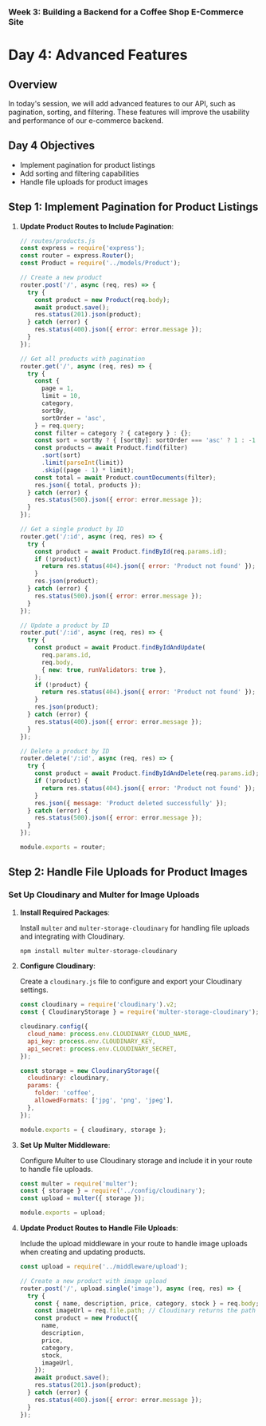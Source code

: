 ### Week 3: Building a Backend for a Coffee Shop E-Commerce Site

# Day 4: Advanced Features

## Overview

In today's session, we will add advanced features to our API, such as pagination, sorting, and filtering. These features will improve the usability and performance of our e-commerce backend.

## Day 4 Objectives

- Implement pagination for product listings
- Add sorting and filtering capabilities
- Handle file uploads for product images

## Step 1: Implement Pagination for Product Listings

1. **Update Product Routes to Include Pagination**:

   ```js
   // routes/products.js
   const express = require('express');
   const router = express.Router();
   const Product = require('../models/Product');

   // Create a new product
   router.post('/', async (req, res) => {
     try {
       const product = new Product(req.body);
       await product.save();
       res.status(201).json(product);
     } catch (error) {
       res.status(400).json({ error: error.message });
     }
   });

   // Get all products with pagination
   router.get('/', async (req, res) => {
     try {
       const {
         page = 1,
         limit = 10,
         category,
         sortBy,
         sortOrder = 'asc',
       } = req.query;
       const filter = category ? { category } : {};
       const sort = sortBy ? { [sortBy]: sortOrder === 'asc' ? 1 : -1 } : {};
       const products = await Product.find(filter)
         .sort(sort)
         .limit(parseInt(limit))
         .skip((page - 1) * limit);
       const total = await Product.countDocuments(filter);
       res.json({ total, products });
     } catch (error) {
       res.status(500).json({ error: error.message });
     }
   });

   // Get a single product by ID
   router.get('/:id', async (req, res) => {
     try {
       const product = await Product.findById(req.params.id);
       if (!product) {
         return res.status(404).json({ error: 'Product not found' });
       }
       res.json(product);
     } catch (error) {
       res.status(500).json({ error: error.message });
     }
   });

   // Update a product by ID
   router.put('/:id', async (req, res) => {
     try {
       const product = await Product.findByIdAndUpdate(
         req.params.id,
         req.body,
         { new: true, runValidators: true },
       );
       if (!product) {
         return res.status(404).json({ error: 'Product not found' });
       }
       res.json(product);
     } catch (error) {
       res.status(400).json({ error: error.message });
     }
   });

   // Delete a product by ID
   router.delete('/:id', async (req, res) => {
     try {
       const product = await Product.findByIdAndDelete(req.params.id);
       if (!product) {
         return res.status(404).json({ error: 'Product not found' });
       }
       res.json({ message: 'Product deleted successfully' });
     } catch (error) {
       res.status(500).json({ error: error.message });
     }
   });

   module.exports = router;
   ```

## Step 2: Handle File Uploads for Product Images

### Set Up Cloudinary and Multer for Image Uploads

1. **Install Required Packages**:

   Install `multer` and `multer-storage-cloudinary` for handling file uploads and integrating with Cloudinary.

   ```sh
   npm install multer multer-storage-cloudinary
   ```

2. **Configure Cloudinary**:

   Create a `cloudinary.js` file to configure and export your Cloudinary settings.

   ```javascript
   const cloudinary = require('cloudinary').v2;
   const { CloudinaryStorage } = require('multer-storage-cloudinary');

   cloudinary.config({
     cloud_name: process.env.CLOUDINARY_CLOUD_NAME,
     api_key: process.env.CLOUDINARY_KEY,
     api_secret: process.env.CLOUDINARY_SECRET,
   });

   const storage = new CloudinaryStorage({
     cloudinary: cloudinary,
     params: {
       folder: 'coffee',
       allowedFormats: ['jpg', 'png', 'jpeg'],
     },
   });

   module.exports = { cloudinary, storage };
   ```

3. **Set Up Multer Middleware**:

   Configure Multer to use Cloudinary storage and include it in your route to handle file uploads.

   ```javascript
   const multer = require('multer');
   const { storage } = require('../config/cloudinary');
   const upload = multer({ storage });

   module.exports = upload;
   ```

4. **Update Product Routes to Handle File Uploads**:

   Include the upload middleware in your route to handle image uploads when creating and updating products.

   ```javascript
   const upload = require('../middleware/upload');

   // Create a new product with image upload
   router.post('/', upload.single('image'), async (req, res) => {
     try {
       const { name, description, price, category, stock } = req.body;
       const imageUrl = req.file.path; // Cloudinary returns the path of the uploaded image
       const product = new Product({
         name,
         description,
         price,
         category,
         stock,
         imageUrl,
       });
       await product.save();
       res.status(201).json(product);
     } catch (error) {
       res.status(400).json({ error: error.message });
     }
   });
   ```

